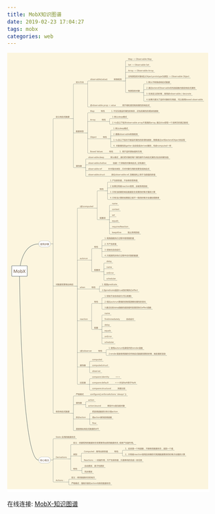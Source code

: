 ```yaml
---
title: MobX知识图谱
date: 2019-02-23 17:04:27
tags: mobx
categories: web
---
```


![MobX-知识图谱](/images/MobX-知识图谱.png)

在线连接: [MobX-知识图谱](https://www.processon.com/mindmap/5c667601e4b07fada4e735d5)